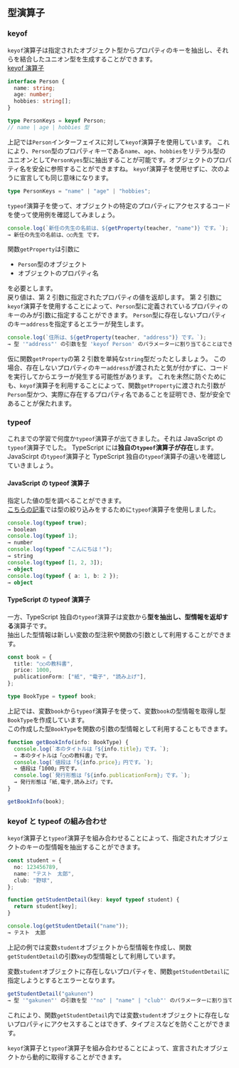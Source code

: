 ## 型演算子

### keyof

`keyof`演算子は指定されたオブジェクト型からプロパティのキーを抽出し、それらを結合したユニオン型を生成することができます。  
[keyof 演算子](https://typescriptbook.jp/reference/type-reuse/keyof-type-operator)

```ts
interface Person {
  name: string;
  age: number;
  hobbies: string[];
}

type PersonKeys = keyof Person;
// name | age | hobbies 型
```

上記では`Person`インターフェイスに対して`keyof`演算子を使用しています。
これにより、`Person`型のプロパティキーである`name`、`age`、`hobbies`をリテラル型のユニオンとして`PersonKyes`型に抽出することが可能です。オブジェクトのプロパティ名を安全に参照することができますね。
`keyof`演算子を使用せずに、次のように宣言しても同じ意味になります。

```ts
type PersonKeys = "name" | "age" | "hobbies";
```

`typeof`演算子を使って、オブジェクトの特定のプロパティにアクセスするコードを使って使用例を確認してみましょう。

```ts
console.log(`新任の先生の名前は、${getProperty(teacher, "name")} です。`);
→ 新任の先生の名前は、○○先生 です。
```

関数`getProperty`は引数に

- `Person`型のオブジェクト
- オブジェクトのプロパティ名

を必要とします。  
戻り値は、第 2 引数に指定されたプロパティの値を返却します。
第 2 引数に`keyof`演算子を使用することによって、`Person`型に定義されているプロパティのキーのみが引数に指定することができます。
`Person`型に存在しないプロパティのキー`address`を指定するとエラーが発生します。

```ts
console.log(`住所は、${getProperty(teacher, "address")} です。`);
→ 型 '"address"' の引数を型 'keyof Person' のパラメーターに割り当てることはできません。
```

仮に関数`getProperty`の第 2 引数を単純な`string`型だったとしましょう。
この場合、存在しないプロパティのキー`address`が渡されたと気が付かずに、コードを実行してからエラーが発生する可能性があります。
これを未然に防ぐためにも、`keyof`演算子を利用することによって、関数`getProperty`に渡された引数が`Person`型かつ、実際に存在するプロパティ名であることを証明でき、型が安全であることが保たれます。

### typeof

これまでの学習で何度か`typeof`演算子が出てきました。それは JavaScript の`typeof`演算子でした。
TypeScript には**独自の`typeof`演算子が存在**します。  
JavaScirpt の`typeof`演算子と TypeScript 独自の`typeof`演算子の違いを確認していきましょう。

#### JavaScript の typeof 演算子

指定した値の型を調べることができます。  
[こちらの記事](https://zenn.dev/o0rororo0o/articles/7e4564553b06cf#typeof-%E3%81%AB%E3%82%88%E3%82%8B%E7%B5%9E%E3%82%8A%E8%BE%BC%E3%81%BF)では型の絞り込みをするために`typeof`演算子を使用しました。

```ts
console.log(typeof true);
→ boolean
console.log(typeof 1);
→ number
console.log(typeof "こんにちは！");
→ string
console.log(typeof [1, 2, 3]);
→ object
console.log(typeof { a: 1, b: 2 });
→ object
```

#### TypeScript の typeof 演算子

一方、TypeScript 独自の`typeof`演算子は変数から**型を抽出し、型情報を返却する**演算子です。  
抽出した型情報は新しい変数の型注釈や関数の引数として利用することができます。

```ts
const book = {
  title: "○○の教科書",
  price: 1000,
  publicationForm: ["紙", "電子", "読み上げ"],
};

type BookType = typeof book;
```

上記では、変数`book`から`typeof`演算子を使って、変数`book`の型情報を取得し型`BookType`を作成しています。  
この作成した型`BookType`を関数の引数の型情報として利用することもできます。

```ts
function getBookInfo(info: BookType) {
  console.log(`本のタイトルは「${info.title}」です。`);
  → 本のタイトルは「○○の教科書」です。
  console.log(`値段は「${info.price}」円です。`);
  → 値段は「1000」円です。
  console.log(`発行形態は「${info.publicationForm}」です。`);
  → 発行形態は「紙,電子,読み上げ」です。
}

getBookInfo(book);
```

### keyof と typeof の組み合わせ

`keyof`演算子と`typeof`演算子を組み合わせることによって、指定されたオブジェクトのキーの型情報を抽出することができます。

```ts
const student = {
  no: 123456789,
  name: "テスト　太郎",
  club: "野球",
};

function getStudentDetail(key: keyof typeof student) {
  return student[key];
}

console.log(getStudentDetail("name"));
→ テスト　太郎
```

上記の例では変数`student`オブジェクトから型情報を作成し、関数`getStudentDetail`の引数`key`の型情報として利用しています。

変数`student`オブジェクトに存在しないプロパティを、関数`getStudentDetail`に指定しようとするとエラーとなります。

```ts
getStudentDetail("gakunen")
→ 型 '"gakunen"' の引数を型 '"no" | "name" | "club"' のパラメーターに割り当てることはできません。
```

これにより、関数`getStudentDetail`内では変数`student`オブジェクトに存在しないプロパティにアクセスすることはできず、タイプミスなどを防ぐことができます。

`keyof`演算子と`typeof`演算子を組み合わせることによって、宣言されたオブジェクトから動的に取得することができます。
